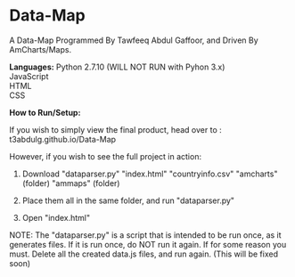 # Data-Map
A Data-Map Programmed By Tawfeeq Abdul Gaffoor, and Driven By AmCharts/Maps.

**Languages:**
Python 2.7.10 (WILL NOT RUN with Pyhon 3.x)  
JavaScript  
HTML  
CSS  

**How to Run/Setup:**

If you wish to simply view the final product, head over to : t3abdulg.github.io/Data-Map

However, if you wish to see the full project in action:  

1) Download
        "dataparser.py" 
        "index.html"
        "countryinfo.csv"
        "amcharts" (folder)
        "ammaps" (folder)

2) Place them all in the same folder, and run "dataparser.py"

3) Open "index.html"

NOTE: The "dataparser.py" is a script that is intended to be run once, as it generates files. If it is run once, do NOT run it again. If for some reason you must. Delete all the created data.js files, and run again. (This will be fixed soon)




